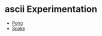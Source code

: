 # ascii Experimentation
* [Pong](https://htmlpreview.github.io/?https://github.com/EthanThatOneKid/ascii/blob/master/pong/index.html)
* [Snake](https://htmlpreview.github.io/?https://github.com/EthanThatOneKid/ascii/blob/master/snake/index.html)
